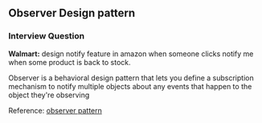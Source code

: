 ## Observer Design pattern


### Interview Question
**Walmart:** design notify feature in amazon when someone clicks notify me when some product is back to stock.

Observer is  a behavioral design pattern that lets you define a subscription mechanism to 
notify multiple objects about any events that happen to the object they're observing

Reference: [observer pattern](https://refactoring.guru/design-patterns/observer)